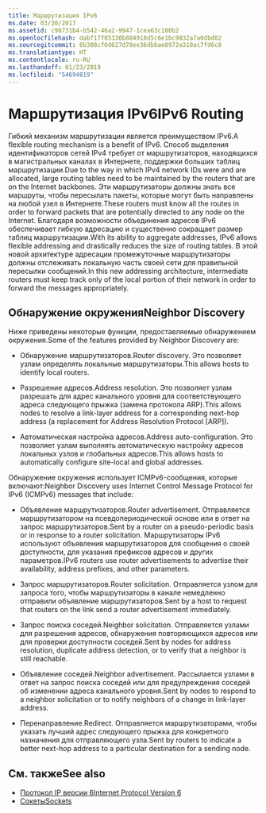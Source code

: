 ```yaml
---
title: Маршрутизация IPv6
ms.date: 03/30/2017
ms.assetid: c98731b4-b542-46a2-9947-1cea63c186b2
ms.openlocfilehash: dabf17f85330b884918d5c6e1bc9832a7a0dbd02
ms.sourcegitcommit: 6b308cf6d627d78ee36dbbae8972a310ac7fd6c8
ms.translationtype: HT
ms.contentlocale: ru-RU
ms.lasthandoff: 01/23/2019
ms.locfileid: "54694819"
---
```

# <a name="ipv6-routing"></a><span data-ttu-id="234c9-102">Маршрутизация IPv6</span><span class="sxs-lookup"><span data-stu-id="234c9-102">IPv6 Routing</span></span>
<span data-ttu-id="234c9-103">Гибкий механизм маршрутизации является преимуществом IPv6.</span><span class="sxs-lookup"><span data-stu-id="234c9-103">A flexible routing mechanism is a benefit of IPv6.</span></span> <span data-ttu-id="234c9-104">Способ выделения идентификаторов сетей IPv4 требует от маршрутизаторов, находящихся в магистральных каналах в Интернете, поддержки больших таблиц маршрутизации.</span><span class="sxs-lookup"><span data-stu-id="234c9-104">Due to the way in which IPv4 network IDs were and are allocated, large routing tables need to be maintained by the routers that are on the Internet backbones.</span></span> <span data-ttu-id="234c9-105">Эти маршрутизаторы должны знать все маршруты, чтобы пересылать пакеты, которые могут быть направлены на любой узел в Интернете.</span><span class="sxs-lookup"><span data-stu-id="234c9-105">These routers must know all the routes in order to forward packets that are potentially directed to any node on the Internet.</span></span> <span data-ttu-id="234c9-106">Благодаря возможности объединения адресов IPv6 обеспечивает гибкую адресацию и существенно сокращает размер таблиц маршрутизации.</span><span class="sxs-lookup"><span data-stu-id="234c9-106">With its ability to aggregate addresses, IPv6 allows flexible addressing and drastically reduces the size of routing tables.</span></span> <span data-ttu-id="234c9-107">В этой новой архитектуре адресации промежуточные маршрутизаторы должны отслеживать локальную часть своей сети для правильной пересылки сообщений.</span><span class="sxs-lookup"><span data-stu-id="234c9-107">In this new addressing architecture, intermediate routers must keep track only of the local portion of their network in order to forward the messages appropriately.</span></span>  
  
## <a name="neighbor-discovery"></a><span data-ttu-id="234c9-108">Обнаружение окружения</span><span class="sxs-lookup"><span data-stu-id="234c9-108">Neighbor Discovery</span></span>  
 <span data-ttu-id="234c9-109">Ниже приведены некоторые функции, предоставляемые обнаружением окружения.</span><span class="sxs-lookup"><span data-stu-id="234c9-109">Some of the features provided by Neighbor Discovery are:</span></span>  
  
-   <span data-ttu-id="234c9-110">Обнаружение маршрутизаторов.</span><span class="sxs-lookup"><span data-stu-id="234c9-110">Router discovery.</span></span> <span data-ttu-id="234c9-111">Это позволяет узлам определять локальные маршрутизаторы.</span><span class="sxs-lookup"><span data-stu-id="234c9-111">This allows hosts to identify local routers.</span></span>  
  
-   <span data-ttu-id="234c9-112">Разрешение адресов.</span><span class="sxs-lookup"><span data-stu-id="234c9-112">Address resolution.</span></span> <span data-ttu-id="234c9-113">Это позволяет узлам разрешать для адрес канального уровня для соответствующего адреса следующего прыжка (замена протокола ARP).</span><span class="sxs-lookup"><span data-stu-id="234c9-113">This allows nodes to resolve a link-layer address for a corresponding next-hop address (a replacement for Address Resolution Protocol [ARP]).</span></span>  
  
-   <span data-ttu-id="234c9-114">Автоматическая настройка адресов.</span><span class="sxs-lookup"><span data-stu-id="234c9-114">Address auto-configuration.</span></span> <span data-ttu-id="234c9-115">Это позволяет узлам выполнять автоматическую настройку адресов локальных узлов и глобальных адресов.</span><span class="sxs-lookup"><span data-stu-id="234c9-115">This allows hosts to automatically configure site-local and global addresses.</span></span>  
  
 <span data-ttu-id="234c9-116">Обнаружение окружения использует ICMPv6-сообщения, которые включают:</span><span class="sxs-lookup"><span data-stu-id="234c9-116">Neighbor Discovery uses Internet Control Message Protocol for IPv6 (ICMPv6) messages that include:</span></span>  
  
-   <span data-ttu-id="234c9-117">Объявление маршрутизаторов.</span><span class="sxs-lookup"><span data-stu-id="234c9-117">Router advertisement.</span></span> <span data-ttu-id="234c9-118">Отправляется маршрутизатором на псевдопериодической основе или в ответ на запрос маршрутизаторов.</span><span class="sxs-lookup"><span data-stu-id="234c9-118">Sent by a router on a pseudo-periodic basis or in response to a router solicitation.</span></span> <span data-ttu-id="234c9-119">Маршрутизаторы IPv6 используют объявления маршрутизаторов для сообщения о своей доступности, для указания префиксов адресов и других параметров.</span><span class="sxs-lookup"><span data-stu-id="234c9-119">IPv6 routers use router advertisements to advertise their availability, address prefixes, and other parameters.</span></span>  
  
-   <span data-ttu-id="234c9-120">Запрос маршрутизаторов.</span><span class="sxs-lookup"><span data-stu-id="234c9-120">Router solicitation.</span></span> <span data-ttu-id="234c9-121">Отправляется узлом для запроса того, чтобы маршрутизаторы в канале немедленно отправили объявление маршрутизаторов.</span><span class="sxs-lookup"><span data-stu-id="234c9-121">Sent by a host to request that routers on the link send a router advertisement immediately.</span></span>  
  
-   <span data-ttu-id="234c9-122">Запрос поиска соседей.</span><span class="sxs-lookup"><span data-stu-id="234c9-122">Neighbor solicitation.</span></span> <span data-ttu-id="234c9-123">Отправляется узлами для разрешения адресов, обнаружения повторяющихся адресов или для проверки доступности соседей.</span><span class="sxs-lookup"><span data-stu-id="234c9-123">Sent by nodes for address resolution, duplicate address detection, or to verify that a neighbor is still reachable.</span></span>  
  
-   <span data-ttu-id="234c9-124">Объявление соседей.</span><span class="sxs-lookup"><span data-stu-id="234c9-124">Neighbor advertisement.</span></span> <span data-ttu-id="234c9-125">Рассылается узлами в ответ на запрос поиска соседей или для предупреждения соседей об изменении адреса канального уровня.</span><span class="sxs-lookup"><span data-stu-id="234c9-125">Sent by nodes to respond to a neighbor solicitation or to notify neighbors of a change in link-layer address.</span></span>  
  
-   <span data-ttu-id="234c9-126">Перенаправление.</span><span class="sxs-lookup"><span data-stu-id="234c9-126">Redirect.</span></span> <span data-ttu-id="234c9-127">Отправляется маршрутизаторами, чтобы указать лучший адрес следующего прыжка для конкретного назначения для отправляющего узла.</span><span class="sxs-lookup"><span data-stu-id="234c9-127">Sent by routers to indicate a better next-hop address to a particular destination for a sending node.</span></span>  
  
## <a name="see-also"></a><span data-ttu-id="234c9-128">См. также</span><span class="sxs-lookup"><span data-stu-id="234c9-128">See also</span></span>
- [<span data-ttu-id="234c9-129">Протокол IP версии 6</span><span class="sxs-lookup"><span data-stu-id="234c9-129">Internet Protocol Version 6</span></span>](../../../docs/framework/network-programming/internet-protocol-version-6.md)
- [<span data-ttu-id="234c9-130">Сокеты</span><span class="sxs-lookup"><span data-stu-id="234c9-130">Sockets</span></span>](../../../docs/framework/network-programming/sockets.md)
